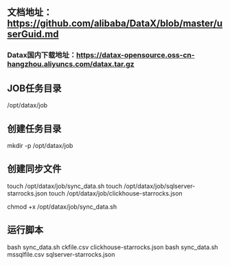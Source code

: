 ## 文档地址：https://github.com/alibaba/DataX/blob/master/userGuid.md

### Datax国内下载地址：https://datax-opensource.oss-cn-hangzhou.aliyuncs.com/datax.tar.gz


## JOB任务目录
/opt/datax/job

## 创建任务目录
mkdir -p /opt/datax/job

## 创建同步文件
touch /opt/datax/job/sync_data.sh
touch /opt/datax/job/sqlserver-starrocks.json
touch /opt/datax/job/clickhouse-starrocks.json


chmod +x /opt/datax/job/sync_data.sh

## 运行脚本
bash sync_data.sh ckfile.csv clickhouse-starrocks.json
bash sync_data.sh mssqlfile.csv sqlserver-starrocks.json
